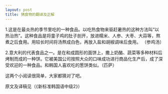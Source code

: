 ```yaml
---
layout: post
title: 猜食物的翻译及正解
---
```


<p>1.这是在最炎热的季节里吃的一种食品。以吃热食物来驱赶暑热的这种方法叫“以热治热”。这种食品是将童子鸡的肚子剖开，放进糯米、人参、大枣、大蒜等，熬煮之后食用。用较长时间将汤熬成白色，再放入盐和胡椒调味后食用。 （参鸡汤）</p>



<p>2.意大利的代表食品之一。是在和成圆形的面饼上，撒上奶酪、蔬菜等多种材料后烤制而成的一种饼。它被美国公司按照大众的口味成功进行商品化生产后，成了深受欢迎的一种食品。和韩国人喜欢吃的葱饼类似。（匹萨）</p>



<p>这两个小阅读很简单，大家都猜对了吧。</p>



<p>原文及译稿见（《新标准韩国语中级2》）</p>

